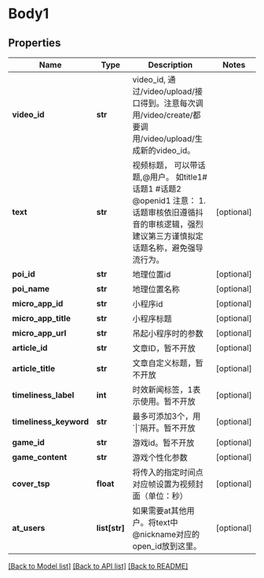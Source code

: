 # Body1

## Properties
Name | Type | Description | Notes
------------ | ------------- | ------------- | -------------
**video_id** | **str** | video_id, 通过/video/upload/接口得到。注意每次调用/video/create/都要调用/video/upload/生成新的video_id。 | 
**text** | **str** | 视频标题， 可以带话题,@用户。 如title1#话题1 #话题2 @openid1  注意：   1. 话题审核依旧遵循抖音的审核逻辑，强烈建议第三方谨慎拟定话题名称，避免强导流行为。  | [optional] 
**poi_id** | **str** | 地理位置id | [optional] 
**poi_name** | **str** | 地理位置名称 | [optional] 
**micro_app_id** | **str** | 小程序id | [optional] 
**micro_app_title** | **str** | 小程序标题 | [optional] 
**micro_app_url** | **str** | 吊起小程序时的参数 | [optional] 
**article_id** | **str** | 文章ID，暂不开放 | [optional] 
**article_title** | **str** | 文章自定义标题，暂不开放 | [optional] 
**timeliness_label** | **int** | 时效新闻标签，1表示使用。暂不开放 | [optional] 
**timeliness_keyword** | **str** | 最多可添加3个，用&#x60;\\|&#x60;隔开。暂不开放 | [optional] 
**game_id** | **str** | 游戏id。暂不开放 | [optional] 
**game_content** | **str** | 游戏个性化参数 | [optional] 
**cover_tsp** | **float** | 将传入的指定时间点对应帧设置为视频封面（单位：秒） | [optional] 
**at_users** | **list[str]** | 如果需要at其他用户。将text中@nickname对应的open_id放到这里。 | [optional] 

[[Back to Model list]](../README.md#documentation-for-models) [[Back to API list]](../README.md#documentation-for-api-endpoints) [[Back to README]](../README.md)

